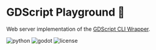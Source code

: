 # GDScript Playground 🤖

Web server implementation of the [GDScript CLI Wrapper](https://github.com/williamd1k0/gdscript-cli).

![python](https://img.shields.io/badge/python-3.4%2B-blue.svg?style=flat-square)
![godot](https://img.shields.io/badge/Godot-3.0%2B-blue.svg?style=flat-square)
![license](https://img.shields.io/badge/License-Meteor-lightgray.svg?style=flat-square)
